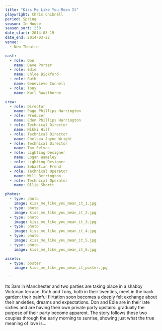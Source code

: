 ```yaml
---
title: "Kiss Me Like You Mean It"
playwright: Chris Chibnall
period: Spring
season: In House
season_sort: 230
date_start: 2014-03-19
date_end: 2014-03-22
venue:
  - New Theatre

cast:
  - role: Don
    name: Dave Porter
  - role: Edie
    name: Chloe Bickford
  - role: Ruth
    name: Genevieve Cunnell
  - role: Tony
    name: Karl Rawsthorne

crew:
  - role: Director
    name: Page Phillips Harrington
  - role: Producer
    name: Eden Phillips Harrington
  - role: Technical Director
    name: Nikki Hill
  - role: Technical Director
    name: Chelsea Jayne Wright
  - role: Technical Director
    name: Tom Selves
  - role: Lighting Designer
    name: Logan Wamsley
  - role: Lighting Designer
    name: Sebastian Frend
  - role: Technical Operator
    name: Will Berrington
  - role: Technical Operator
    name: Ollie Shortt

photos:
  - type: photo
    image: kiss_me_like_you_mean_it_1.jpg
  - type: photo
    image: kiss_me_like_you_mean_it_2.jpg
  - type: photo
    image: kiss_me_like_you_mean_it_3.jpg
  - type: photo
    image: kiss_me_like_you_mean_it_4.jpg
  - type: photo
    image: kiss_me_like_you_mean_it_5.jpg
  - type: photo
    image: kiss_me_like_you_mean_it_6.jpg

assets:
  - type: poster
    image: kiss_me_like_you_mean_it_poster.jpg

---
```


Its 3am in Manchester and two parties are taking place in a shabby Victorian terrace. Ruth and Tony, both in their twenties, meet in the back garden: their painful flirtation soon becomes a deeply felt exchange about their anxieties, dreams and expectations. Don and Edie are in their late sixties and are having their own private party upstairs: gradually the purpose of their party become apparent. The story follows these two couples through the early morning to sunrise, showing just what the true meaning of love is...
